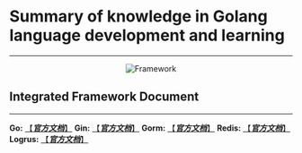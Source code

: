 # Summary of knowledge in Golang language development and learning

****

 <p style="text-align:center;">
     <a>
       <img alt="Framework" src="https://echils.notion.site/image/https%3A%2F%2Fprod-files-secure.s3.us-west-2.amazonaws.com%2F4568eba2-bb45-462f-adbc-69948687c6ad%2Fd391064b-a434-4ec7-a049-c12ddeb7e8a2%2Fechils.png?table=block&id=222352a1-09d6-479c-aa6e-4ee7e8d0c92b&spaceId=4568eba2-bb45-462f-adbc-69948687c6ad&width=2000&userId=&cache=v2">
     </a>
</p>

## Integrated Framework Document

****

**Go:** [【***官方文档***】](https://studygolang.com/pkgdoc)
**Gin:** [【***官方文档***】](https://gin-gonic.com/zh-cn/docs/)
**Gorm:** [【***官方文档***】](https://gorm.io/zh_CN/docs/)
**Redis:** [【***官方文档***】](https://redis.uptrace.dev/zh/guide/)
**Logrus:** [【***官方文档***】](https://pkg.go.dev/github.com/sirupsen/logrus#section-readme)